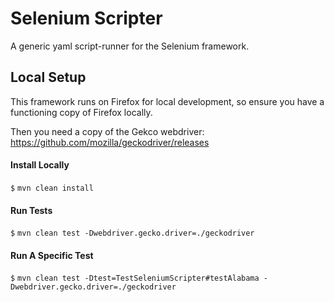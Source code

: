 # Selenium Scripter

A generic yaml script-runner for the Selenium framework. 

## Local Setup

This framework runs on Firefox for local development, so ensure you have a functioning copy of Firefox locally.

Then you need a copy of the Gekco webdriver: https://github.com/mozilla/geckodriver/releases

#### Install Locally
`$` `mvn clean install`

#### Run Tests

`$` `mvn clean test -Dwebdriver.gecko.driver=./geckodriver`

#### Run A Specific Test

`$` `mvn clean test -Dtest=TestSeleniumScripter#testAlabama -Dwebdriver.gecko.driver=./geckodriver`
